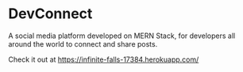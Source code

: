 # DevConnect
A social media platform developed on MERN Stack, for developers all around the world to connect and share posts.

Check it out at https://infinite-falls-17384.herokuapp.com/
